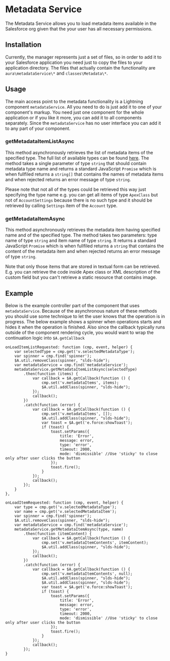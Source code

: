 # Metadata Service
The Metadata Service allows you to load metadata items available in the Salesforce org given that the your user has all necessary permissions.

## Installation

Currently, the manager represents just a set of files, so in order to add it to your Salesforce application you need just to copy the files to your application directory. The files that actually contain the functionality are `aura\metadataService\*` and `classes\Metadata\*`.

## Usage

The main access point to the metadata functionality is a Lightning component `metadataService`. All you need to do is just add it to one of your component's markup. You need just one component for the whole application or if you like it more, you can add it to all components separately. Since the `metadataService` has no user interface you can add it to any part of your component. 

### getMetadataItemListAsync

This method asynchronously retrieves the list of metadata items of the specified type. The full list of available types can be found [here](https://developer.salesforce.com/docs/atlas.en-us.api_meta.meta/api_meta/meta_types_list.htm). The method takes a single parameter of type `string` that should contain metadata type name and returns a standard JavaScript `Promise` which is when fullfiled returns a `string[]` that contains the names of metadata items and when rejected returns an error message of type `string`.

Please note that not all of the types could be retrieved this way just specifying the type name e.g. you can get all items of type `ApexClass` but not of `AccountSettings` because there is no such type and it should be retrieved by calling `Settings` item of the `Account` type.

### getMetadataItemAsync

This method asynchronously retrieves the metadata item having specified name and of the specified type. The method takes two parameters: type name of type `string` and item name of type `string`. It returns a standard JavaScript `Promise` which is when fullfiled returns a `string` that contains the content of the metadata item and when rejected returns an error message of type `string`. 

Note that only those items that are stored in textual form can be retrieved. E.g. you can retrieve the code inside Apex class or XML description of the custom field but you can't retrieve a static resource that contains image.

## Example

Below is the example controller part of the component that uses `metadataService`. Because of the asynchronous nature of these methods you should use some technique to let the user knows that the operation is in progress. The below example shows a spinner when operations starts and hides it when the operation is finished. Also since the callback typically runs outside of the component rendering cycle, you would want to wrap the continuation logic into `$A.getCallback`

    onLoadItemListRequested: function (cmp, event, helper) {
        var selectedType = cmp.get('v.selectedMetadataType');
        var spinner = cmp.find('spinner');
        $A.util.removeClass(spinner, "slds-hide");
        var metadataService = cmp.find('metadataService');
        metadataService.getMetadataItemListAsync(selectedType)
            .then(function (items) {
                var callback = $A.getCallback(function () {
                    cmp.set('v.metadataItems', items);
                    $A.util.addClass(spinner, "slds-hide");
                });
                callback();
            })
            .catch(function (error) {
                var callback = $A.getCallback(function () {
                    cmp.set('v.metadataItems', []);
                    $A.util.addClass(spinner, "slds-hide");
                    var toast = $A.get('e.force:showToast');
                    if (toast) {
                        toast.setParams({
                            title: 'Error',
                            message: error,
                            type: 'error',
                            timeout: 2000,
                            mode: 'dismissible' //Use 'sticky' to close only after user clicks the button
                        });
                        toast.fire();
                    }
                });
                callback();
            });
        }
    },
    
    onLoadItemRequested: function (cmp, event, helper) {
        var type = cmp.get('v.selectedMetadataType');
        var name = cmp.get('v.selectedMetadataItem');
        var spinner = cmp.find('spinner');
        $A.util.removeClass(spinner, "slds-hide");
        var metadataService = cmp.find('metadataService');
        metadataService.getMetadataItemAsync(type, name)
            .then(function (itemContent) {
                var callback = $A.getCallback(function () {
                    cmp.set('v.metadataItemContents', itemContent);
                    $A.util.addClass(spinner, "slds-hide");
                });
                callback();
            })
            .catch(function (error) {
                var callback = $A.getCallback(function () {                   
                    cmp.set('v.metadataItemContents', null);
                    $A.util.addClass(spinner, "slds-hide");
                    $A.util.addClass(spinner, "slds-hide");
                    var toast = $A.get('e.force:showToast');
                    if (toast) {
                        toast.setParams({
                            title: 'Error',
                            message: error,
                            type: 'error',
                            timeout: 2000,
                            mode: 'dismissible' //Use 'sticky' to close only after user clicks the button
                        });
                        toast.fire();
                    }
                });
                callback();
            });
    }

